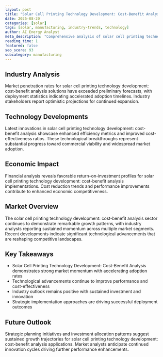 ```yaml
---
layout: post
title: "Solar Cell Printing Technology Development: Cost-Benefit Analysis"
date: 2025-08-20
categories: [solar]
tags: [solar, manufacturing, industry-trends, technology]
author: AI Energy Analyst
meta_description: "Comprehensive analysis of solar cell printing technology development: cost-benefit analysis covering market trends, technology developments, and industry outlook. Discover key insights and future projections."
reading_time: 1
featured: false
seo_score: 93
subcategory: manufacturing
---
```


## Industry Analysis

Market penetration rates for solar cell printing technology development: cost-benefit analysis solutions have exceeded preliminary forecasts, with deployment statistics indicating accelerated adoption timelines. Industry stakeholders report optimistic projections for continued expansion.

## Technology Developments

Latest innovations in solar cell printing technology development: cost-benefit analysis showcase enhanced efficiency metrics and improved cost-effectiveness ratios. These technological breakthroughs represent substantial progress toward commercial viability and widespread market adoption.

## Economic Impact

Financial analysis reveals favorable return-on-investment profiles for solar cell printing technology development: cost-benefit analysis implementations. Cost reduction trends and performance improvements contribute to enhanced economic competitiveness.

## Market Overview

The solar cell printing technology development: cost-benefit analysis sector continues to demonstrate remarkable growth patterns, with industry analysts reporting sustained momentum across multiple market segments. Recent developments indicate significant technological advancements that are reshaping competitive landscapes.

## Key Takeaways

- Solar Cell Printing Technology Development: Cost-Benefit Analysis demonstrates strong market momentum with accelerating adoption rates
- Technological advancements continue to improve performance and cost-effectiveness
- Industry outlook remains positive with sustained investment and innovation
- Strategic implementation approaches are driving successful deployment outcomes

## Future Outlook

Strategic planning initiatives and investment allocation patterns suggest sustained growth trajectories for solar cell printing technology development: cost-benefit analysis applications. Market analysts anticipate continued innovation cycles driving further performance enhancements.

